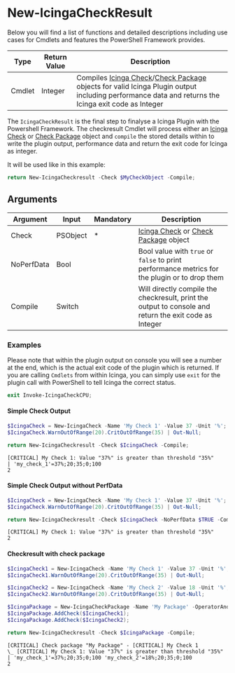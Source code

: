 # New-IcingaCheckResult

Below you will find a list of functions and detailed descriptions including use cases for Cmdlets and features the PowerShell Framework provides.

| Type | Return Value | Description |
| --- | --- | --- |
| Cmdlet | Integer | Compiles [Icinga Check](901-New-IcingaCheck.md)/[Check Package](902-New-IcingaCheckPackage.md) objects for valid Icinga Plugin output including performance data and returns the Icinga exit code as Integer |

The `IcingaCheckResult` is the final step to finalyse a Icinga Plugin with the Powershell Framework. The checkresult Cmdlet will process either an [Icinga Check](901-New-IcingaCheck.md) or [Check Package](902-New-IcingaCheckPackage.md) object and `compile` the stored details within to write the plugin output, performance data and return the exit code for Icinga as integer.

It will be used like in this example:

```powershell
return New-IcingaCheckresult -Check $MyCheckObject -Compile;
```

## Arguments

| Argument     | Input    | Mandatory | Description |
| ---          | ---      | ---       | ---         |
| Check        | PSObject |  *        | [Icinga Check](901-New-IcingaCheck.md) or [Check Package](902-New-IcingaCheckPackage.md) object  |
| NoPerfData  | Bool    |           | Bool value with `true` or `false` to print performance metrics for the plugin or to drop them |
| Compile   | Switch    |           | Will directly compile the checkresult, print the output to console and return the exit code as Integer |

### Examples

Please note that within the plugin output on console you will see a number at the end, which is the actual exit code of the plugin which is returned. If you are calling `Cmdlets` from within Icinga, you can simply use `exit` for the plugin call with PowerShell to tell Icinga the correct status.

```powershell
exit Invoke-IcingaCheckCPU;
```

#### Simple Check Output

```powershell
$IcingaCheck = New-IcingaCheck -Name 'My Check 1' -Value 37 -Unit '%';
$IcingaCheck.WarnOutOfRange(20).CritOutOfRange(35) | Out-Null;

return New-IcingaCheckresult -Check $IcingaCheck -Compile;
```

```text
[CRITICAL] My Check 1: Value "37%" is greater than threshold "35%"
| 'my_check_1'=37%;20;35;0;100
2
```

#### Simple Check Output without PerfData

```powershell
$IcingaCheck = New-IcingaCheck -Name 'My Check 1' -Value 37 -Unit '%';
$IcingaCheck.WarnOutOfRange(20).CritOutOfRange(35) | Out-Null;

return New-IcingaCheckresult -Check $IcingaCheck -NoPerfData $TRUE -Compile;
```

```text
[CRITICAL] My Check 1: Value "37%" is greater than threshold "35%"
2
```

#### Checkresult with check package

```powershell
$IcingaCheck1 = New-IcingaCheck -Name 'My Check 1' -Value 37 -Unit '%';
$IcingaCheck1.WarnOutOfRange(20).CritOutOfRange(35) | Out-Null;

$IcingaCheck2 = New-IcingaCheck -Name 'My Check 2' -Value 18 -Unit '%';
$IcingaCheck2.WarnOutOfRange(20).CritOutOfRange(35) | Out-Null;

$IcingaPackage = New-IcingaCheckPackage -Name 'My Package' -OperatorAnd;
$IcingaPackage.AddCheck($IcingaCheck1);
$IcingaPackage.AddCheck($IcingaCheck2);

return New-IcingaCheckresult -Check $IcingaPackage -Compile;
```

```text
[CRITICAL] Check package "My Package" - [CRITICAL] My Check 1
\_ [CRITICAL] My Check 1: Value "37%" is greater than threshold "35%"
| 'my_check_1'=37%;20;35;0;100 'my_check_2'=18%;20;35;0;100
2
```
